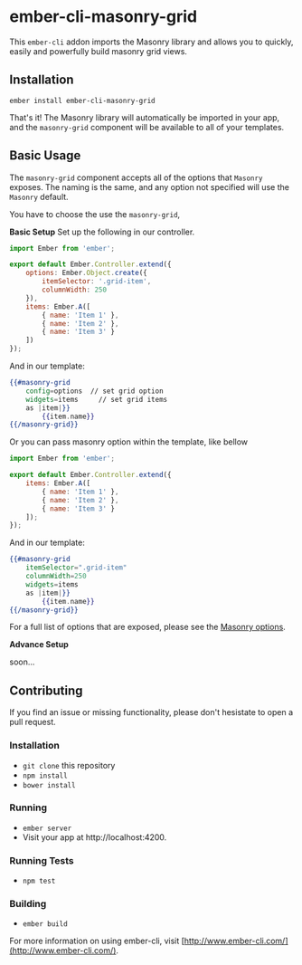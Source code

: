 # ember-cli-masonry-grid

This `ember-cli` addon imports the Masonry library and allows you to quickly, easily and powerfully  build masonry grid views.

## Installation
`ember install ember-cli-masonry-grid`

That's it! The Masonry library will automatically be imported in your app, and the `masonry-grid` component will be available to all of your templates.

## Basic Usage
The `masonry-grid` component accepts all of the options that `Masonry` exposes. The naming is the same, and any option not specified will use the `Masonry` default.


You have to choose the use the `masonry-grid`,

**Basic Setup**
Set up the following in our controller.
``` javascript
import Ember from 'ember';

export default Ember.Controller.extend({
	options: Ember.Object.create({
		itemSelector: '.grid-item',
		columnWidth: 250
	}),
	items: Ember.A([
		{ name: 'Item 1' },
		{ name: 'Item 2' },
		{ name: 'Item 3' }
	])
});
```

And in our template:

```hbs
{{#masonry-grid
	config=options  // set grid option
	widgets=items     // set grid items
 	as |item|}}
		{{item.name}}
{{/masonry-grid}}
```

Or you can pass masonry option within the template, like bellow

``` javascript
import Ember from 'ember';

export default Ember.Controller.extend({
	items: Ember.A([
		{ name: 'Item 1' },
		{ name: 'Item 2' },
		{ name: 'Item 3' }
	]);
});
```

And in our template:

```hbs
{{#masonry-grid
	itemSelector=".grid-item"
	columnWidth=250
	widgets=items
 	as |item|}}
		{{item.name}}
{{/masonry-grid}}
```

For a full list of options that are exposed, please see the [Masonry options](http://masonry.desandro.com/options.html).

**Advance Setup**


soon...


## Contributing
If you find an issue or missing functionality, please don't hesistate to open a pull request.

### Installation
* `git clone` this repository
* `npm install`
* `bower install`

### Running
* `ember server`
* Visit your app at http://localhost:4200.

### Running Tests
* `npm test`

### Building
* `ember build`

For more information on using ember-cli, visit [http://www.ember-cli.com/](http://www.ember-cli.com/).

